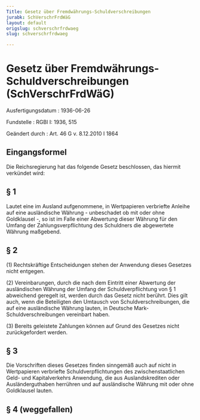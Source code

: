 ```yaml
---
Title: Gesetz über Fremdwährungs-Schuldverschreibungen
jurabk: SchVerschrFrdWäG
layout: default
origslug: schverschrfrdwaeg
slug: schverschrfrdwaeg

---
```


# Gesetz über Fremdwährungs-Schuldverschreibungen (SchVerschrFrdWäG)

Ausfertigungsdatum
:   1936-06-26

Fundstelle
:   RGBl I: 1936, 515

Geändert durch
:   Art. 46 G v. 8.12.2010 I 1864



## Eingangsformel

Die Reichsregierung hat das folgende Gesetz beschlossen, das hiermit
verkündet wird:


## § 1

Lautet eine im Ausland aufgenommene, in Wertpapieren verbriefte
Anleihe auf eine ausländische Währung - unbeschadet ob mit oder ohne
Goldklausel -, so ist im Falle einer Abwertung dieser Währung für den
Umfang der Zahlungsverpflichtung des Schuldners die abgewertete
Währung maßgebend.


## § 2

(1) Rechtskräftige Entscheidungen stehen der Anwendung dieses Gesetzes
nicht entgegen.

(2) Vereinbarungen, durch die nach dem Eintritt einer Abwertung der
ausländischen Währung der Umfang der Schuldverpflichtung von § 1
abweichend geregelt ist, werden durch das Gesetz nicht berührt. Dies
gilt auch, wenn die Beteiligten den Umtausch von
Schuldverschreibungen, die auf eine ausländische Währung lauten, in
Deutsche Mark-Schuldverschreibungen vereinbart haben.

(3) Bereits geleistete Zahlungen können auf Grund des Gesetzes nicht
zurückgefordert werden.


## § 3

Die Vorschriften dieses Gesetzes finden sinngemäß auch auf nicht in
Wertpapieren verbriefte Schuldverpflichtungen des zwischenstaatlichen
Geld- und Kapitalverkehrs Anwendung, die aus Auslandskrediten oder
Ausländerguthaben herrühren und auf ausländische Währung mit oder ohne
Goldklausel lauten.


## § 4 (weggefallen)


